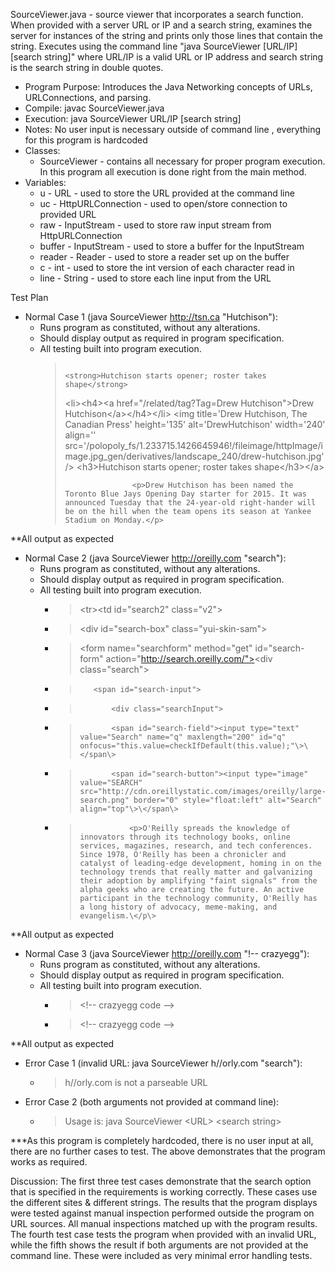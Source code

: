 SourceViewer.java - source viewer that incorporates a search function. When provided with a server URL or IP and a search string, examines the server for instances of the string and prints only those lines that contain the string. Executes using the command line "java SourceViewer [URL/IP] [search string]" where URL/IP is a valid URL or IP address and search string is the search string in double quotes.

- Program Purpose:
		Introduces the Java Networking concepts of URLs, URLConnections, and parsing.
- Compile: javac SourceViewer.java
- Execution: java SourceViewer URL/IP [search string]
- Notes: No user input is necessary outside of command line , everything for this program 
		is hardcoded
- Classes: 
	- SourceViewer - contains all necessary for proper program execution.  In this program
				all execution is done right from the main method.
- Variables:
	- u - URL - used to store the URL provided at the command line
	- uc - HttpURLConnection - used to open/store connection to provided URL
	- raw - InputStream - used to store raw input stream from HttpURLConnection
	- buffer - InputStream - used to store a buffer for the InputStream
	- reader - Reader - used to store a reader set up on the buffer
	- c - int - used to store the int version of each character read in
	- line - String - used to store each line input from the URL

Test Plan
- Normal Case 1 (java SourceViewer http://tsn.ca "Hutchison"):
	- Runs program as constituted, without any alterations.
	- Should display output as required in program specification.
	- All testing built into program execution.
		>                                                 <strong>Hutchison starts opener; roster takes shape</strong>
		>
		> \<li>\<h4>\<a href="/related/tag?Tag=Drew Hutchison">Drew Hutchison\</a>\</h4>\</li>
		>                                        \<img title='Drew Hutchison, The Canadian Press' height='135' alt='DrewHutchison' width='240' align='' src='/polopoly_fs/1.233715.1426645946!/fileimage/httpImage/image.jpg_gen/derivatives/landscape_240/drew-hutchison.jpg' />
		>    \<h3>Hutchison starts opener; roster takes shape\</h3>\</a>
		>
		>                    <p>Drew Hutchison has been named the Toronto Blue Jays Opening Day starter for 2015. It was announced Tuesday that the 24-year-old right-hander will be on the hill when the team opens its season at Yankee Stadium on Monday.</p>

**All output as expected

- Normal Case 2 (java SourceViewer http://oreilly.com "search"):
	- Runs program as constituted, without any alterations.
	- Should display output as required in program specification.
	- All testing built into program execution.
		- >\<tr\>\<td id="search2" class="v2"\>
		- >\<div id="search-box" class="yui-skin-sam"\>
		- >\<form name="searchform" method="get" id="search-form" action="http://search.oreilly.com/"><div class="search"\>
		- >        <span id="search-input">
		- >            <div class="searchInput">
		- >            <span id="search-field"><input type="text" value="Search" name="q" maxlength="200" id="q" onfocus="this.value=checkIfDefault(this.value);"\>\</span\>
		- >            <span id="search-button"><input type="image" value="SEARCH" src="http://cdn.oreillystatic.com/images/oreilly/large-search.png" border="0" style="float:left" alt="Search" align="top"\>\</span\>
		- >                <p>O'Reilly spreads the knowledge of innovators through its technology books, online services, magazines, research, and tech conferences. Since 1978, O'Reilly has been a chronicler and catalyst of leading-edge development, homing in on the technology trends that really matter and galvanizing their adoption by amplifying "faint signals" from the alpha geeks who are creating the future. An active participant in the technology community, O'Reilly has a long history of advocacy, meme-making, and evangelism.\</p\>

**All output as expected

- Normal Case 3 (java SourceViewer http://oreilly.com "!-- crazyegg"):
	- Runs program as constituted, without any alterations.
	- Should display output as required in program specification.
	- All testing built into program execution.
		- >\<!-- crazyegg code --\>
		- >\<!-- crazyegg code --\>

**All output as expected

- Error Case 1 (invalid URL: java SourceViewer h//orly.com "search"):
	- >h//orly.com is not a parseable URL
- Error Case 2 (both arguments not provided at command line):
	- >Usage is: java SourceViewer \<URL\> \<search string\>

***As this program is completely hardcoded, there is no user input at all, there are no
further cases to test.  The above demonstrates that the program works as required.

Discussion:
		The first three test cases demonstrate that the search option that is specified 
		in the requirements is working correctly.  These cases use the different sites
		& different strings.  The results that the program displays were tested against
		manual inspection performed outside the program on URL sources.  All manual
		inspections matched up with the program results.
		The fourth test case tests the program when provided with an invalid URL, while
		the fifth shows the result if both arguments are not provided at the command line.
		These were included as very minimal error handling tests.
